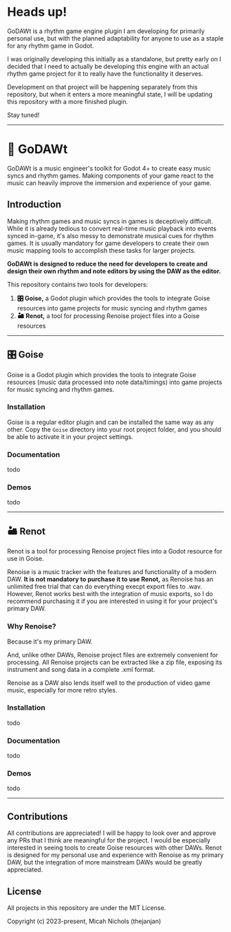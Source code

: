 # Heads up!

GoDAWt is a rhythm game engine plugin I am developing for primarily personal use, but with the planned adaptability for anyone to use as a staple for any rhythm game in Godot.

I was originally developing this initially as a standalone, but pretty early on I decided that I need to actually be developing this engine with an actual rhythm game project for it to really have the functionality it deserves.

Development on that project will be happening separately from this repository, but when it enters a more meaningful state, I will be updating this repository with a more finished plugin.

Stay tuned!

---
# 🎹 GoDAWt  
GoDAWt is a music engineer's toolkit for Godot 4+ to create easy music syncs and rhythm games.
Making components of your game react to the music can heavily improve the immersion and experience of your game. 

## Introduction

Making rhythm games and music syncs in games is deceptively difficult.
While it is already tedious to convert real-time music playback into events synced in-game,
it's also messy to demonstrate musical cues for rhythm games.
It is usually mandatory for game developers to create their own music mapping tools
to accomplish these tasks for larger projects.

**GoDAWt is designed to reduce the need for developers to create and design
their own rhythm and note editors by using the DAW as the editor.**   

This repository contains two tools for developers:
1. **🎛️️ Goise,** a Godot plugin which provides the tools to integrate Goise resources into game projects for music syncing and rhythm games
2. **🏜️ Renot,** a tool for processing Renoise project files into a Goise resources

---
## 🎛️ Goise

Goise is a Godot plugin which provides the tools to integrate Goise resources (music data processed into note data/timings) into game projects for music syncing and rhythm games.

### Installation

Goise is a regular editor plugin and can be installed the same way as any other.
Copy the `Goise` directory into your root project folder, and you should be able to activate it in your project settings.

### Documentation

todo

### Demos

todo

---
## 🏜 Renot

Renot is a tool for processing Renoise project files into a Godot resource for use in Goise.

Renoise is a music tracker with the features and functionality of a modern DAW.
**It is not mandatory to purchase it to use Renot,** as Renoise has an unlimited free trial that can do everything execpt export files to .wav.
However, Renot works best with the integration of music exports, so I do recommend purchasing it if you are interested in using it for your project's primary DAW. 

### Why Renoise?

Because it's my primary DAW.

And, unlike other DAWs, Renoise project files are extremely convenient for processing.
All Renoise projects can be extracted like a zip file, exposing its instrument and song data in a complete .xml format.

Renoise as a DAW also lends itself well to the production of video game music, especially for more retro styles.

### Installation

todo

### Documentation

todo

### Demos

todo

---
## Contributions

All contributions are appreciated!
I will be happy to look over and approve any PRs that I think are meaningful for the project.
I would be especially interested in seeing tools to create Goise resources with other DAWs. 
Renot is designed for my personal use and experience with Renoise as my primary DAW, but the integration of more mainstream DAWs would be greatly appreciated.

## License

All projects in this repository are under the MIT License.

Copyright (c) 2023-present, Micah Nichols (thejanjan)
